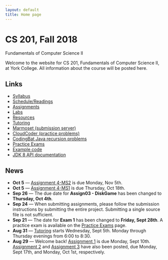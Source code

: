 ```yaml
---
layout: default
title: Home page
---
```


# CS 201, Fall 2018

<div id="subtitle">Fundamentals of Computer Science II</div>

Welcome to the website for CS 201, Fundamentals of Computer Science II, at York College.  All information about the course will be posted here.

## Links

* [Syllabus](syllabus.html)
* [Schedule/Readings](schedule.html)
* [Assignments](assign/index.html)
* [Labs](labs/index.html)
* [Resources](resources/index.html)
* [Tutoring](tutoring.html)
* [Marmoset (submission server)](https://cs.ycp.edu/marmoset)
* [CloudCoder (practice problems)](https://cs.ycp.edu/cloudcoder)
* [CodingBat Java recursion problems](http://codingbat.com/java/Recursion-1)
* [Practice Exams](practice/index.html)
* [Example code](examples/index.html)
* [JDK 8 API documentation](https://docs.oracle.com/javase/8/docs/api/)

## News
* **Oct 5** &mdash; [Assignment 4-MS2](assign/assign04.html) is due Monday, Nov 5th.
* **Oct 5** &mdash; [Assignment 4-MS1](assign/assign04.html) is due Thursday, Oct 18th.
* **Sep 26** &mdash; The due date for **Assign03 - DiskGame** has been changed to **Thursday, Oct 4th**.
* **Sep 24** &mdash; When submitting assignments, please follow the submission instructions by submitting the entire project.  Submitting a single source file is not sufficient.
* **Sep 21** &mdash; The date for **Exam 1** has been changed to **Friday, Sept 28th**.  A practice exam is available on the [Practice Exams](practice/index.html) page.
* **Aug 31** &mdash; [Tutoring](tutoring.html) starts Wednesday, Sept 5th.  Monday through Thursday evenings from 6:00 to 8:30.
* **Aug 29** &mdash; Welcome back!  [Assignment 1](assign/assign01.html) is due Monday, Sept 10th.  [Assignment 2](assign/assign02.html) and [Assignment 3](assign/assign03.html) have also been posted, due Monday, Sept 17th, and Monday, Oct 1st, respectively.
